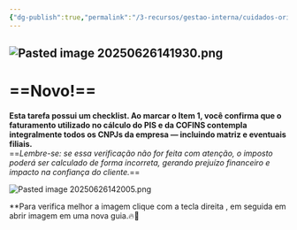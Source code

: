 ```yaml
---
{"dg-publish":true,"permalink":"/3-recursos/gestao-interna/cuidados-orientacoes/conferir-faturamentos/","dgPassFrontmatter":true,"created":"2025-06-27T08:28:44.725-03:00","updated":"2025-06-27T08:30:19.746-03:00"}
---
```




![Pasted image 20250626141930.png](/img/user/4.%20ARQUIVOS/Pasted%20image%2020250626141930.png)
---
# ==**Novo!**==


**Esta tarefa possui um checklist. Ao marcar o Item 1, você confirma que o faturamento utilizado no cálculo do PIS e da COFINS contempla integralmente todos os CNPJs da empresa — incluindo matriz e eventuais filiais.**  
==_Lembre-se: se essa verificação não for feita com atenção, o imposto poderá ser calculado de forma incorreta, gerando prejuízo financeiro e impacto na confiança do cliente._==

![Pasted image 20250626142005.png](/img/user/4.%20ARQUIVOS/Pasted%20image%2020250626142005.png)


**Para verifica melhor a imagem clique com a tecla direita , em seguida em abrir imagem em uma nova guia.🔥🧐
